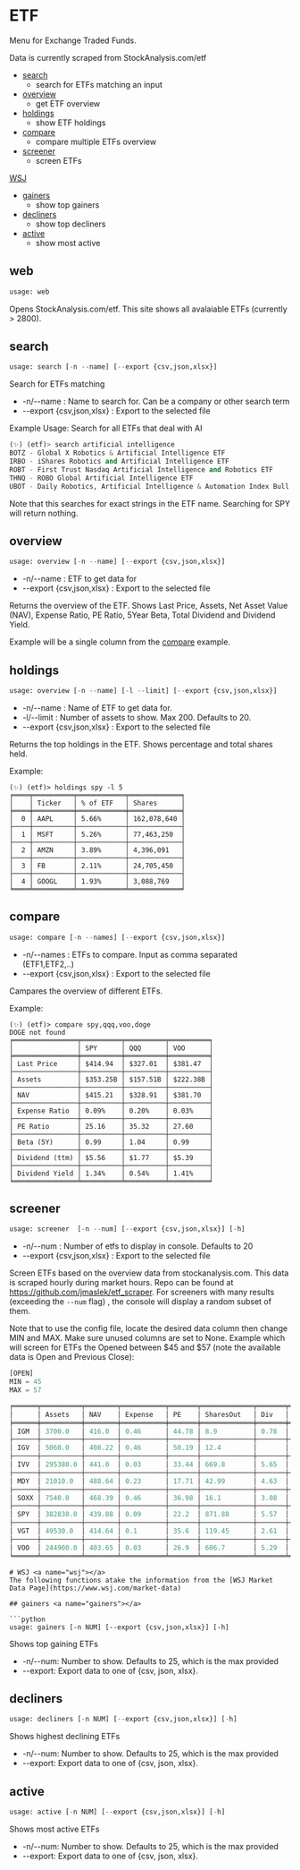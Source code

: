 # ETF
Menu for Exchange Traded Funds.

Data is currently scraped from StockAnalysis.com/etf

* [search](#search)
  * search for ETFs matching an input
* [overview](#overview)
  *  get ETF overview
* [holdings](#holdings)
  * show ETF holdings
* [compare](#compare)
  * compare multiple ETFs overview
* [screener](#screener)
  * screen ETFs

[WSJ](#WSJ)
* [gainers](#gainers)
  * show top gainers
* [decliners](#decliners)
  * show top decliners
* [active](#active)
  * show most active

## web <a name="web"></a>
```python
usage: web
```
Opens StockAnalysis.com/etf.  This site shows all avalaiable ETFs (currently > 2800).

## search <a name="search"></a>
```python
usage: search [-n --name] [--export {csv,json,xlsx}]
```
Search for ETFs matching
* -n/--name : Name to search for.  Can be a company or other search term
* --export {csv,json,xlsx} : Export to the selected file

Example Usage: Search for all ETFs that deal with AI
```python
(✨) (etf)> search artificial intelligence
BOTZ - Global X Robotics & Artificial Intelligence ETF
IRBO - iShares Robotics and Artificial Intelligence ETF
ROBT - First Trust Nasdaq Artificial Intelligence and Robotics ETF
THNQ - ROBO Global Artificial Intelligence ETF
UBOT - Daily Robotics, Artificial Intelligence & Automation Index Bull 3X Shares
```
Note that this searches for exact strings in the ETF name.  Searching for SPY will return nothing.

## overview <a name="overview"></a>
```python
usage: overview [-n --name] [--export {csv,json,xlsx}]
```
* -n/--name : ETF to get data for
* --export {csv,json,xlsx} : Export to the selected file

Returns the overview of the ETF.  Shows Last Price, Assets, Net Asset Value (NAV), Expense Ratio, PE Ratio, 5Year Beta, Total Dividend and Dividend Yield.

Example will be a single column from the [compare](#compare) example.

## holdings <a name="holdings"></a>
```python
usage: overview [-n --name] [-l --limit] [--export {csv,json,xlsx}]
```
* -n/--name : Name of ETF to get data for.
* -l/--limit : Number of assets to show.  Max 200.  Defaults to 20.
* --export {csv,json,xlsx} : Export to the selected file

Returns the top holdings in the ETF.  Shows percentage and total shares held.

Example:
```
(✨) (etf)> holdings spy -l 5
╒════╤══════════╤════════════╤═════════════╕
│    │ Ticker   │ % of ETF   │ Shares      │
╞════╪══════════╪════════════╪═════════════╡
│  0 │ AAPL     │ 5.66%      │ 162,078,640 │
├────┼──────────┼────────────┼─────────────┤
│  1 │ MSFT     │ 5.26%      │ 77,463,250  │
├────┼──────────┼────────────┼─────────────┤
│  2 │ AMZN     │ 3.89%      │ 4,396,091   │
├────┼──────────┼────────────┼─────────────┤
│  3 │ FB       │ 2.11%      │ 24,705,450  │
├────┼──────────┼────────────┼─────────────┤
│  4 │ GOOGL    │ 1.93%      │ 3,088,769   │
╘════╧══════════╧════════════╧═════════════╛
```

## compare <a name="compare"></a>
```python
usage: compare [-n --names] [--export {csv,json,xlsx}]
```
* -n/--names : ETFs to compare.  Input as comma separated (ETF1,ETF2,..)
* --export {csv,json,xlsx} : Export to the selected file

Campares the overview of different ETFs.

Example:

```
(✨) (etf)> compare spy,qqq,voo,doge
DOGE not found
╒════════════════╤══════════╤══════════╤══════════╕
│                │ SPY      │ QQQ      │ VOO      │
╞════════════════╪══════════╪══════════╪══════════╡
│ Last Price     │ $414.94  │ $327.01  │ $381.47  │
├────────────────┼──────────┼──────────┼──────────┤
│ Assets         │ $353.25B │ $157.51B │ $222.38B │
├────────────────┼──────────┼──────────┼──────────┤
│ NAV            │ $415.21  │ $328.91  │ $381.70  │
├────────────────┼──────────┼──────────┼──────────┤
│ Expense Ratio  │ 0.09%    │ 0.20%    │ 0.03%    │
├────────────────┼──────────┼──────────┼──────────┤
│ PE Ratio       │ 25.16    │ 35.32    │ 27.60    │
├────────────────┼──────────┼──────────┼──────────┤
│ Beta (5Y)      │ 0.99     │ 1.04     │ 0.99     │
├────────────────┼──────────┼──────────┼──────────┤
│ Dividend (ttm) │ $5.56    │ $1.77    │ $5.39    │
├────────────────┼──────────┼──────────┼──────────┤
│ Dividend Yield │ 1.34%    │ 0.54%    │ 1.41%    │
╘════════════════╧══════════╧══════════╧══════════╛
```
## screener <a name="screener"></a>
````python
usage: screener  [-n --num] [--export {csv,json,xlsx}] [-h]
````

* -n/--num : Number of etfs to display in console. Defaults to 20
* --export {csv,json,xlsx} : Export to the selected file

Screen ETFs based on the overview data from stockanalysis.com.  This data is scraped hourly during market hours.
Repo can be found at https://github.com/jmaslek/etf_scraper. For screeners with many results (exceeding the `--num` flag)
, the console will display a random subset of them.

Note that to use the config file, locate the desired data column then change MIN and MAX.  Make sure unused columns are set to None.
Example which will screen for ETFs the Opened between $45 and $57 (note the available data is Open and Previous Close):
```python
[OPEN]
MIN = 45
MAX = 57
```

```python
╒══════╤══════════╤════════╤═══════════╤═══════╤═════════════╤═══════╤════════════╤════════════╤════════╤═════════════╤═════════╤══════════╤════════╤══════════╕
│      │ Assets   │ NAV    │ Expense   │ PE    │ SharesOut   │ Div   │ DivYield   │ Volume     │ Open   │ PrevClose   │ YrLow   │ YrHigh   │ Beta   │ N_Hold   │
╞══════╪══════════╪════════╪═══════════╪═══════╪═════════════╪═══════╪════════════╪════════════╪════════╪═════════════╪═════════╪══════════╪════════╪══════════╡
│ IGM  │ 3700.0   │ 416.0  │ 0.46      │ 44.78 │ 8.9         │ 0.78  │ 0.19       │ 22094.0    │ 417.6  │ 418.63      │ 290.01  │ 421.34   │ 1.08   │ 336.0    │
├──────┼──────────┼────────┼───────────┼───────┼─────────────┼───────┼────────────┼────────────┼────────┼─────────────┼─────────┼──────────┼────────┼──────────┤
│ IGV  │ 5060.0   │ 408.22 │ 0.46      │ 50.19 │ 12.4        │       │            │ 713902.0   │ 408.22 │ 411.47      │ 285.69  │ 411.75   │ 0.98   │ 126.0    │
├──────┼──────────┼────────┼───────────┼───────┼─────────────┼───────┼────────────┼────────────┼────────┼─────────────┼─────────┼──────────┼────────┼──────────┤
│ IVV  │ 295380.0 │ 441.0  │ 0.03      │ 33.44 │ 669.8       │ 5.65  │ 1.28       │ 2660313.0  │ 444.04 │ 443.65      │ 317.52  │ 444.87   │ 0.99   │ 508.0    │
├──────┼──────────┼────────┼───────────┼───────┼─────────────┼───────┼────────────┼────────────┼────────┼─────────────┼─────────┼──────────┼────────┼──────────┤
│ MDY  │ 21010.0  │ 488.64 │ 0.23      │ 17.71 │ 42.99       │ 4.63  │ 0.95       │ 564149.0   │ 495.62 │ 493.13      │ 319.23  │ 506.29   │ 1.19   │ 401.0    │
├──────┼──────────┼────────┼───────────┼───────┼─────────────┼───────┼────────────┼────────────┼────────┼─────────────┼─────────┼──────────┼────────┼──────────┤
│ SOXX │ 7540.0   │ 468.39 │ 0.46      │ 36.98 │ 16.1        │ 3.08  │ 0.66       │ 410960.0   │ 465.25 │ 468.1       │ 284.72  │ 471.38   │ 1.18   │ 34.0     │
├──────┼──────────┼────────┼───────────┼───────┼─────────────┼───────┼────────────┼────────────┼────────┼─────────────┼─────────┼──────────┼────────┼──────────┤
│ SPY  │ 382830.0 │ 439.08 │ 0.09      │ 22.2  │ 871.88      │ 5.57  │ 1.27       │ 46930008.0 │ 442.15 │ 441.76      │ 316.37  │ 442.94   │ 0.99   │ 507.0    │
├──────┼──────────┼────────┼───────────┼───────┼─────────────┼───────┼────────────┼────────────┼────────┼─────────────┼─────────┼──────────┼────────┼──────────┤
│ VGT  │ 49530.0  │ 414.64 │ 0.1       │ 35.6  │ 119.45      │ 2.61  │ 0.63       │ 233043.0   │ 415.72 │ 417.13      │ 289.64  │ 417.32   │ 1.07   │ 358.0    │
├──────┼──────────┼────────┼───────────┼───────┼─────────────┼───────┼────────────┼────────────┼────────┼─────────────┼─────────┼──────────┼────────┼──────────┤
│ VOO  │ 244900.0 │ 403.65 │ 0.03      │ 26.9  │ 606.7       │ 5.29  │ 1.31       │ 2486923.0  │ 406.48 │ 406.16      │ 290.58  │ 407.18   │ 0.99   │ 508.0    │
╘══════╧══════════╧════════╧═══════════╧═══════╧═════════════╧═══════╧════════════╧════════════╧════════╧═════════════╧═════════╧══════════╧════════╧══════════╛

```


```
# WSJ <a name="wsj"></a>
The following functions atake the information from the [WSJ Market Data Page](https://www.wsj.com/market-data)

## gainers <a name="gainers"></a>

```python
usage: gainers [-n NUM] [--export {csv,json,xlsx}] [-h]
```
Shows top gaining ETFs
* -n/--num: Number to show.  Defaults to 25, which is the max provided
* --export: Export data to one of {csv, json, xlsx}.

## decliners <a name="decliners"></a>

```python
usage: decliners [-n NUM] [--export {csv,json,xlsx}] [-h]
```
Shows highest declining ETFs
* -n/--num: Number to show.  Defaults to 25, which is the max provided
* --export: Export data to one of {csv, json, xlsx}.

## active <a name="active"></a>

```python
usage: active [-n NUM] [--export {csv,json,xlsx}] [-h]
```
Shows most active ETFs
* -n/--num: Number to show.  Defaults to 25, which is the max provided
* --export: Export data to one of {csv, json, xlsx}.
